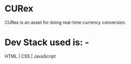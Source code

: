 # CURex
CURex is an asset for doing real-time currency conversion.

# Dev Stack used is: -
HTML | CSS | JavaScript 

